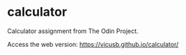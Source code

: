 # calculator
Calculator assignment from The Odin Project.

Access the web version: https://vicusb.github.io/calculator/
